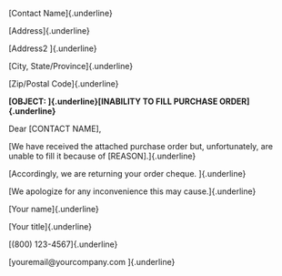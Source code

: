 [Contact Name]{.underline}

[Address]{.underline}

[Address2 ]{.underline}

[City, State/Province]{.underline}

[Zip/Postal Code]{.underline}

**[OBJECT: ]{.underline}[INABILITY TO FILL PURCHASE ORDER]{.underline}**

Dear \[CONTACT NAME\],

[We have received the attached purchase order but, unfortunately, are
unable to fill it because of \[REASON\].]{.underline}

[Accordingly, we are returning your order cheque. ]{.underline}

[We apologize for any inconvenience this may cause.]{.underline}

[Your name]{.underline}

[Your title]{.underline}

[(800) 123-4567]{.underline}

[youremail\@yourcompany.com ]{.underline}

